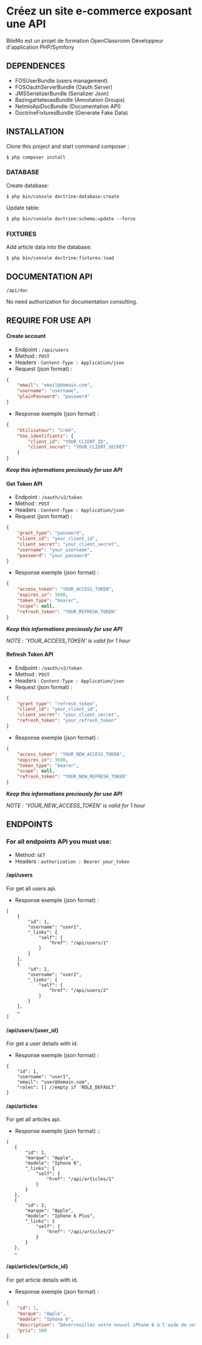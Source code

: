 Créez un site e-commerce exposant une API
========================

BileMo est un projet de formation OpenClassroom Développeur d'application PHP/Symfony

DEPENDENCES
--------------

* FOSUserBundle (users management)
* FOSOauthServerBundle (Oauth Server)
* JMSSerializerBundle (Serializer Json)
* BazingaHateoasBundle (Annotation Groups)
* NelmioApiDocBundle (Documentation API)
* DoctrineFixturesBundle (Generate Fake Data)

INSTALLATION
--------------

Clone this project and start command composer :

```
$ php composer install
```

### DATABASE

Create database:
```
$ php bin/console doctrine:database:create
```

Update table:
```
$ php bin/console doctrine:schema:update --force
```

### FIXTURES

Add article data into the database:
```
$ php bin/console doctrine:fixtures:load
```

DOCUMENTATION API
--------------
`/api/doc`
 
 No need authorization for documentation consulting.

REQUIRE FOR USE API
--------------

#### Create account 

 - Endpoint : `/api/users`
 - Method : `POST`
 - Headers : `Content-Type : Application/json`
 - Request (json format) :
```json
{
	"email": "email@domain.com",
	"username": "username",
	"plainPassword": "password"
}
```
 - Response exemple (json format) :
```json
{
    "Utilisateur": "Créé",
    "Vos_identifiants": {
        "client_id": "YOUR_CLIENT_ID",
        "client_secret": "YOUR_CLIENT_SECRET"
    }
}
```
***Keep this informations preciously for use API***

#### Get Token API 

 - Endpoint : `/oauth/v2/token`
 - Method : `POST`
 - Headers : `Content-Type : Application/json`
 - Request (json format) :
```json
{
    "grant_type": "password",
    "client_id": "your_client_id",
    "client_secret": "your_client_secret",
    "username": "your_username",
    "password": "your_password"
}
```
 - Response exemple (json format) :
```json
{
    "access_token": "YOUR_ACCESS_TOKEN",
    "expires_in": 3600,
    "token_type": "bearer",
    "scope": null,
    "refresh_token": "YOUR_REFRESH_TOKEN"
}
```
***Keep this informations preciously for use API***

*NOTE : 'YOUR_ACCESS_TOKEN' is valid for 1 hour*
 
#### Refresh Token API 

 - Endpoint : `/oauth/v2/token`
 - Method : `POST`
 - Headers : `Content-Type : Application/json`
 - Request (json format) :
```json
{
	"grant_type": "refresh_token",
	"client_id": "your_client_id",
	"client_secret": "your_client_secret",
	"refresh_token": "your_refresh_token"
}
```
 - Response exemple (json format) :
```json
{
    "access_token": "YOUR_NEW_ACCESS_TOKEN",
    "expires_in": 3600,
    "token_type": "bearer",
    "scope": null,
    "refresh_token": "YOUR_NEW_REFRESH_TOKEN"
}
```
***Keep this informations preciously for use API***

*NOTE : 'YOUR_NEW_ACCESS_TOKEN' is valid for 1 hour*


ENDPOINTS
--------------
### For all endpoints API you must use:

 - Method: `GET`
 - Headers : `authorization : Bearer your_token`

#### /api/users
For get all users api.
 - Response exemple (json format) :
```
[
    {
        "id": 1,
        "username": "user1",
        "_links": {
            "self": {
                "href": "/api/users/1"
            }
        }
    },
    {
        "id": 2,
        "username": "user2",
        "_links": {
            "self": {
                "href": "/api/users/2"
            }
        }
    },
    …
]
```
#### /api/users/{user_id}
For get a user details with id.
 - Response exemple (json format) :
```
{
    "id": 1,
    "username": "user1",
    "email": "user@domain.com",
    "roles": [] //empty if 'ROLE_DEFAULT' 
}
```

#### /api/articles
For get all articles api.
 - Response exemple (json format) ::
 ```
[
    {
        "id": 1,
        "marque": "Apple",
        "modele": "Iphone 6",
        "_links": {
            "self": {
                "href": "/api/articles/1"
            }
        }
    },
    {
        "id": 2,
        "marque": "Apple",
        "modele": "Iphone 6 Plus",
        "_links": {
            "self": {
                "href": "/api/articles/2"
            }
        }
    },
    …
 ```

#### /api/articles/{article_id}
For get article details with id.
 - Response exemple (json format) :
```json
{
    "id": 1,
    "marque": "Apple",
    "modele": "Iphone 6",
    "description": "Déverrouillez votre nouvel iPhone 6 à l'aide de votre empreinte pour acheter de la musique, profiter des meilleurs jeux et applications de l'Apple Store et synchronisez le avec l'Apple Watch!",
    "prix": 500
}
```

